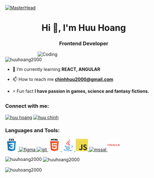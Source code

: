 [![MasterHead](https://www.evelogics.com/wp-content/uploads/2022/06/61be16afc2df9-1024x347.jpg)](https://huuhoang2000.io/)
<h1 align="center">Hi 👋, I'm Huu Hoang</h1>
<h3 align="center">Frontend Developer</h3>
<img align="right" alt="Coding" width="400" src="https://camo.githubusercontent.com/5ddf73ad3a205111cf8c686f687fc216c2946a75005718c8da5b837ad9de78c9/68747470733a2f2f7468756d62732e6766796361742e636f6d2f4576696c4e657874446576696c666973682d736d616c6c2e676966">

<p align="left"> <img src="https://komarev.com/ghpvc/?username=huuhoang2000&label=Profile%20views&color=0e75b6&style=flat" alt="huuhoang2000" /> </p>

- 🌱 I’m currently learning **REACT, ANGULAR**

- 📫 How to reach me **chinhhuu2000@gmail.com**

- ⚡ Fun fact **I have passion in games, science and fantasy fictions.**

<h3 align="left">Connect with me:</h3>
<p align="left">
<a href="https://linkedin.com/in/huu hoang" target="blank"><img align="center" src="https://raw.githubusercontent.com/rahuldkjain/github-profile-readme-generator/master/src/images/icons/Social/linked-in-alt.svg" alt="huu hoang" height="30" width="40" /></a>
<a href="https://fb.com/huu chinh" target="blank"><img align="center" src="https://raw.githubusercontent.com/rahuldkjain/github-profile-readme-generator/master/src/images/icons/Social/facebook.svg" alt="huu chinh" height="30" width="40" /></a>
</p>

<h3 align="left">Languages and Tools:</h3>
<p align="left"> <a href="https://www.w3schools.com/css/" target="_blank" rel="noreferrer"> <img src="https://raw.githubusercontent.com/devicons/devicon/master/icons/css3/css3-original-wordmark.svg" alt="css3" width="40" height="40"/> </a> <a href="https://www.figma.com/" target="_blank" rel="noreferrer"> <img src="https://www.vectorlogo.zone/logos/figma/figma-icon.svg" alt="figma" width="40" height="40"/> </a> <a href="https://git-scm.com/" target="_blank" rel="noreferrer"> <img src="https://www.vectorlogo.zone/logos/git-scm/git-scm-icon.svg" alt="git" width="40" height="40"/> </a> <a href="https://www.w3.org/html/" target="_blank" rel="noreferrer"> <img src="https://raw.githubusercontent.com/devicons/devicon/master/icons/html5/html5-original-wordmark.svg" alt="html5" width="40" height="40"/> </a> <a href="https://www.java.com" target="_blank" rel="noreferrer"> <img src="https://raw.githubusercontent.com/devicons/devicon/master/icons/java/java-original.svg" alt="java" width="40" height="40"/> </a> <a href="https://developer.mozilla.org/en-US/docs/Web/JavaScript" target="_blank" rel="noreferrer"> <img src="https://raw.githubusercontent.com/devicons/devicon/master/icons/javascript/javascript-original.svg" alt="javascript" width="40" height="40"/> </a> <a href="https://www.microsoft.com/en-us/sql-server" target="_blank" rel="noreferrer"> <img src="https://www.svgrepo.com/show/303229/microsoft-sql-server-logo.svg" alt="mssql" width="40" height="40"/> </a> <a href="https://www.oracle.com/" target="_blank" rel="noreferrer"> <img src="https://raw.githubusercontent.com/devicons/devicon/master/icons/oracle/oracle-original.svg" alt="oracle" width="40" height="40"/> </a> </p>

<p><img align="left" src="https://github-readme-stats.vercel.app/api/top-langs?username=huuhoang2000&show_icons=true&locale=en&layout=compact" alt="huuhoang2000" /></p>

<p>&nbsp;<img align="center" src="https://github-readme-stats.vercel.app/api?username=huuhoang2000&show_icons=true&locale=en" alt="huuhoang2000" /></p>

<p><img align="center" src="https://github-readme-streak-stats.herokuapp.com/?user=huuhoang2000&" alt="huuhoang2000" /></p>

